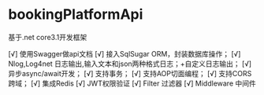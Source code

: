 # bookingPlatformApi
基于.net core3.1开发框架

[√] 使用Swagger做api文档
[√] 接入SqlSugar ORM，封装数据库操作；
[√] Nlog,Log4net 日志输出,输入文本和json两种格式日志；+自定义日志输出；
[√] 异步async/await开发；
[√] 支持事务；
[√] 支持AOP切面编程；
[√] 支持CORS跨域；
[√] 集成Redis 
[√] JWT权限验证
[√] Filter 过滤器
[√] Middleware 中间件
